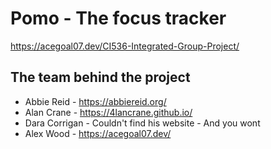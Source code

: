 # Pomo - The focus tracker

https://acegoal07.dev/CI536-Integrated-Group-Project/

## The team behind the project

- Abbie Reid - https://abbiereid.org/
- Alan Crane - https://4lancrane.github.io/
- Dara Corrigan - Couldn't find his website - And you wont
- Alex Wood - https://acegoal07.dev/